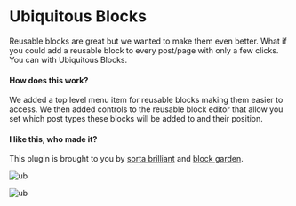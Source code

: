 # Ubiquitous Blocks 

Reusable blocks are great but we wanted to make them even better. What if you could add a reusable block to every post/page with only a few clicks. You can with Ubiquitous Blocks.

#### How does this work?
We added a top level menu item for reusable blocks making them easier to access. We then added controls to the reusable block editor that allow you set which post types these blocks will be added to and their position.

#### I like this, who made it?
This plugin is brought to you by [sorta brilliant](https://sortabrilliant.com/) and [block garden](https://block.garden).

![ub](https://ps.w.org/ubiquitous-blocks/assets/screenshot-1.png?rev=2233001 "ub")

![ub](https://ps.w.org/ubiquitous-blocks/assets/screenshot-2.png?rev=2233001 "ub")
